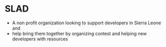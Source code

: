 # SLAD

- A non profit organization looking to support developers in Sierra Leone and 
- help bring them together by organizing contest and helping new developers with resources


 